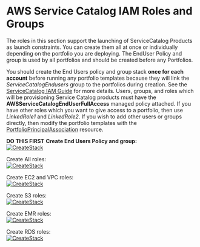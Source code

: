 # AWS Service Catalog IAM Roles and Groups

The roles in this section support the launching of ServiceCatalog Products as launch constraints.
You can create them all at once or individually depending on the portfolio you are deploying.
The EndUser Policy and group is used by all portfolios and should be created before any Portfolios.

You should create the End Users policy and group stack **once for each account** before running any portfolio templates because they will link the
 _ServiceCatalogEndusers_ group to the portfolios during creation. See the
 [ServiceCatalog IAM Guide](https://docs.aws.amazon.com/servicecatalog/latest/adminguide/getstarted-iamenduser.html) for more details.
 Users, groups, and roles which will be provisioning Service Catalog products must have the
 **AWSServiceCatalogEndUserFullAccess** managed policy attached. If you have other roles which you want to give access to a
 portfolio, then use _LinkedRole1_ and _LinkedRole2_. If you wish to add other users or groups directly, then modify the portfolio templates with the
 [PortfolioPrincipalAssociation](https://docs.aws.amazon.com/AWSCloudFormation/latest/UserGuide/aws-resource-servicecatalog-portfolioprincipalassociation.html) resource.

**DO THIS FIRST**
**Create End Users Policy and group:**  
[![CreateStack](https://s3.amazonaws.com/cloudformation-examples/cloudformation-launch-stack.png)](https://console.aws.amazon.com/cloudformation/home?region=us-east-1#/stacks/new?stackName=SC-RA-IAM-Endusers&templateURL=https://s3.amazonaws.com/aws-service-catalog-reference-architectures/iam/sc-enduser-iam.yml)  


Create All roles:  
[![CreateStack](https://s3.amazonaws.com/cloudformation-examples/cloudformation-launch-stack.png)](https://console.aws.amazon.com/cloudformation/home?region=us-east-1#/stacks/new?stackName=SC-RA-IAM-AllRoles&templateURL=https://s3.amazonaws.com/aws-service-catalog-reference-architectures/iam/sc-launchrole-createall.json)  

Create EC2 and VPC roles:  
[![CreateStack](https://s3.amazonaws.com/cloudformation-examples/cloudformation-launch-stack.png)](https://console.aws.amazon.com/cloudformation/home?region=us-east-1#/stacks/new?stackName=SC-RA-IAM-EC2VPCRoles&templateURL=https://s3.amazonaws.com/aws-service-catalog-reference-architectures/iam/sc-ec2vpc-launchrole.yml)  

Create S3 roles:  
[![CreateStack](https://s3.amazonaws.com/cloudformation-examples/cloudformation-launch-stack.png)](https://console.aws.amazon.com/cloudformation/home?region=us-east-1#/stacks/new?stackName=SC-RA-IAM-S3Roles&templateURL=https://s3.amazonaws.com/aws-service-catalog-reference-architectures/iam/sc-s3-launchrole.yml)  

Create EMR roles:  
[![CreateStack](https://s3.amazonaws.com/cloudformation-examples/cloudformation-launch-stack.png)](https://console.aws.amazon.com/cloudformation/home?region=us-east-1#/stacks/new?stackName=SC-RA-IAM-EMRRoles&templateURL=https://s3.amazonaws.com/aws-service-catalog-reference-architectures/iam/sc-emr-launchrole.yml)  

Create RDS roles:  
[![CreateStack](https://s3.amazonaws.com/cloudformation-examples/cloudformation-launch-stack.png)](https://console.aws.amazon.com/cloudformation/home?region=us-east-1#/stacks/new?stackName=SC-RA-IAM-RDSRoles&templateURL=https://s3.amazonaws.com/aws-service-catalog-reference-architectures/iam/sc-rds-launchrole.yml)  

